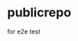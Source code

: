 # publicrepo
for e2e test





























































































































































































































































































































































































































































































































































































































































































































































































































































































































































































































































































































































































































































































































































































































































































































































































































































































































































































































































































































































































































































































































































































































































































































































































































































































































































































































































































































































































































































































































































































































































































































































































































































































































































































































































































































































































































































































































































































































































































































